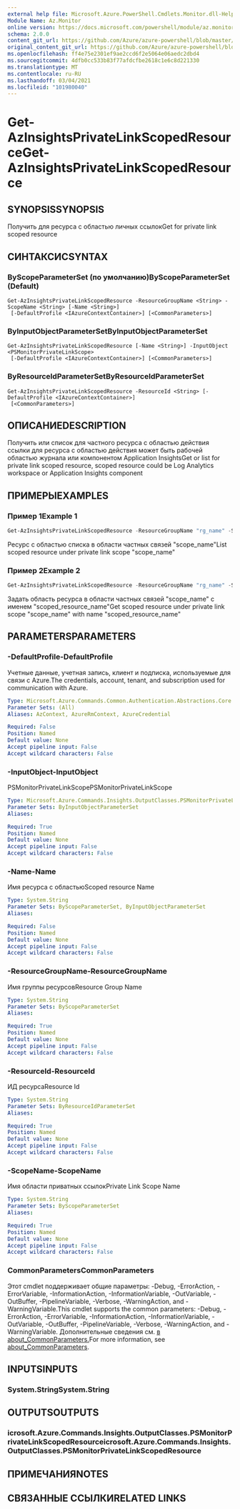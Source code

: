 ```yaml
---
external help file: Microsoft.Azure.PowerShell.Cmdlets.Monitor.dll-Help.xml
Module Name: Az.Monitor
online version: https://docs.microsoft.com/powershell/module/az.monitor/get-azinsightsprivatelinkscopedresource
schema: 2.0.0
content_git_url: https://github.com/Azure/azure-powershell/blob/master/src/Monitor/Monitor/help/Get-AzInsightsPrivateLinkScopedResource.md
original_content_git_url: https://github.com/Azure/azure-powershell/blob/master/src/Monitor/Monitor/help/Get-AzInsightsPrivateLinkScopedResource.md
ms.openlocfilehash: ff4e75e2301ef9ae2ccd6f2e5064e06aedc2dbd4
ms.sourcegitcommit: 4dfb0cc533b83f77afdcfbe2618c1e6c8d221330
ms.translationtype: MT
ms.contentlocale: ru-RU
ms.lasthandoff: 03/04/2021
ms.locfileid: "101980040"
---
```

# <span data-ttu-id="f9d94-101">Get-AzInsightsPrivateLinkScopedResource</span><span class="sxs-lookup"><span data-stu-id="f9d94-101">Get-AzInsightsPrivateLinkScopedResource</span></span>

## <span data-ttu-id="f9d94-102">SYNOPSIS</span><span class="sxs-lookup"><span data-stu-id="f9d94-102">SYNOPSIS</span></span>
<span data-ttu-id="f9d94-103">Получить для ресурса с областью личных ссылок</span><span class="sxs-lookup"><span data-stu-id="f9d94-103">Get for private link scoped resource</span></span>

## <span data-ttu-id="f9d94-104">СИНТАКСИС</span><span class="sxs-lookup"><span data-stu-id="f9d94-104">SYNTAX</span></span>

### <span data-ttu-id="f9d94-105">ByScopeParameterSet (по умолчанию)</span><span class="sxs-lookup"><span data-stu-id="f9d94-105">ByScopeParameterSet (Default)</span></span>
```
Get-AzInsightsPrivateLinkScopedResource -ResourceGroupName <String> -ScopeName <String> [-Name <String>]
 [-DefaultProfile <IAzureContextContainer>] [<CommonParameters>]
```

### <span data-ttu-id="f9d94-106">ByInputObjectParameterSet</span><span class="sxs-lookup"><span data-stu-id="f9d94-106">ByInputObjectParameterSet</span></span>
```
Get-AzInsightsPrivateLinkScopedResource [-Name <String>] -InputObject <PSMonitorPrivateLinkScope>
 [-DefaultProfile <IAzureContextContainer>] [<CommonParameters>]
```

### <span data-ttu-id="f9d94-107">ByResourceIdParameterSet</span><span class="sxs-lookup"><span data-stu-id="f9d94-107">ByResourceIdParameterSet</span></span>
```
Get-AzInsightsPrivateLinkScopedResource -ResourceId <String> [-DefaultProfile <IAzureContextContainer>]
 [<CommonParameters>]
```

## <span data-ttu-id="f9d94-108">ОПИСАНИЕ</span><span class="sxs-lookup"><span data-stu-id="f9d94-108">DESCRIPTION</span></span>
<span data-ttu-id="f9d94-109">Получить или список для частного ресурса с областью действия ссылки для ресурса с областью действия может быть рабочей областью журнала или компонентом Application Insights</span><span class="sxs-lookup"><span data-stu-id="f9d94-109">Get or list for private link scoped resource, scoped resource could be Log Analytics workspace or Application Insights component</span></span>

## <span data-ttu-id="f9d94-110">ПРИМЕРЫ</span><span class="sxs-lookup"><span data-stu-id="f9d94-110">EXAMPLES</span></span>

### <span data-ttu-id="f9d94-111">Пример 1</span><span class="sxs-lookup"><span data-stu-id="f9d94-111">Example 1</span></span>
```powershell
Get-AzInsightsPrivateLinkScopedResource -ResourceGroupName "rg_name" -ScopeName "scope_name"
```

<span data-ttu-id="f9d94-112">Ресурс с областью списка в области частных связей "scope_name"</span><span class="sxs-lookup"><span data-stu-id="f9d94-112">List scoped resource under private link scope "scope_name"</span></span>

### <span data-ttu-id="f9d94-113">Пример 2</span><span class="sxs-lookup"><span data-stu-id="f9d94-113">Example 2</span></span>
```powershell
Get-AzInsightsPrivateLinkScopedResource -ResourceGroupName "rg_name" -ScopeName "scope_name" -Name "scoped_resource_name"
```

<span data-ttu-id="f9d94-114">Задать область ресурса в области частных связей "scope_name" с именем "scoped_resource_name"</span><span class="sxs-lookup"><span data-stu-id="f9d94-114">Get scoped resource under private link scope "scope_name" with name "scoped_resource_name"</span></span>

## <span data-ttu-id="f9d94-115">PARAMETERS</span><span class="sxs-lookup"><span data-stu-id="f9d94-115">PARAMETERS</span></span>

### <span data-ttu-id="f9d94-116">-DefaultProfile</span><span class="sxs-lookup"><span data-stu-id="f9d94-116">-DefaultProfile</span></span>
<span data-ttu-id="f9d94-117">Учетные данные, учетная запись, клиент и подписка, используемые для связи с Azure.</span><span class="sxs-lookup"><span data-stu-id="f9d94-117">The credentials, account, tenant, and subscription used for communication with Azure.</span></span>

```yaml
Type: Microsoft.Azure.Commands.Common.Authentication.Abstractions.Core.IAzureContextContainer
Parameter Sets: (All)
Aliases: AzContext, AzureRmContext, AzureCredential

Required: False
Position: Named
Default value: None
Accept pipeline input: False
Accept wildcard characters: False
```

### <span data-ttu-id="f9d94-118">-InputObject</span><span class="sxs-lookup"><span data-stu-id="f9d94-118">-InputObject</span></span>
<span data-ttu-id="f9d94-119">PSMonitorPrivateLinkScope</span><span class="sxs-lookup"><span data-stu-id="f9d94-119">PSMonitorPrivateLinkScope</span></span>

```yaml
Type: Microsoft.Azure.Commands.Insights.OutputClasses.PSMonitorPrivateLinkScope
Parameter Sets: ByInputObjectParameterSet
Aliases:

Required: True
Position: Named
Default value: None
Accept pipeline input: False
Accept wildcard characters: False
```

### <span data-ttu-id="f9d94-120">-Name</span><span class="sxs-lookup"><span data-stu-id="f9d94-120">-Name</span></span>
<span data-ttu-id="f9d94-121">Имя ресурса с областью</span><span class="sxs-lookup"><span data-stu-id="f9d94-121">Scoped resource Name</span></span>

```yaml
Type: System.String
Parameter Sets: ByScopeParameterSet, ByInputObjectParameterSet
Aliases:

Required: False
Position: Named
Default value: None
Accept pipeline input: False
Accept wildcard characters: False
```

### <span data-ttu-id="f9d94-122">-ResourceGroupName</span><span class="sxs-lookup"><span data-stu-id="f9d94-122">-ResourceGroupName</span></span>
<span data-ttu-id="f9d94-123">Имя группы ресурсов</span><span class="sxs-lookup"><span data-stu-id="f9d94-123">Resource Group Name</span></span>

```yaml
Type: System.String
Parameter Sets: ByScopeParameterSet
Aliases:

Required: True
Position: Named
Default value: None
Accept pipeline input: False
Accept wildcard characters: False
```

### <span data-ttu-id="f9d94-124">-ResourceId</span><span class="sxs-lookup"><span data-stu-id="f9d94-124">-ResourceId</span></span>
<span data-ttu-id="f9d94-125">ИД ресурса</span><span class="sxs-lookup"><span data-stu-id="f9d94-125">Resource Id</span></span>

```yaml
Type: System.String
Parameter Sets: ByResourceIdParameterSet
Aliases:

Required: True
Position: Named
Default value: None
Accept pipeline input: False
Accept wildcard characters: False
```

### <span data-ttu-id="f9d94-126">-ScopeName</span><span class="sxs-lookup"><span data-stu-id="f9d94-126">-ScopeName</span></span>
<span data-ttu-id="f9d94-127">Имя области приватных ссылок</span><span class="sxs-lookup"><span data-stu-id="f9d94-127">Private Link Scope Name</span></span>

```yaml
Type: System.String
Parameter Sets: ByScopeParameterSet
Aliases:

Required: True
Position: Named
Default value: None
Accept pipeline input: False
Accept wildcard characters: False
```

### <span data-ttu-id="f9d94-128">CommonParameters</span><span class="sxs-lookup"><span data-stu-id="f9d94-128">CommonParameters</span></span>
<span data-ttu-id="f9d94-129">Этот cmdlet поддерживает общие параметры: -Debug, -ErrorAction, -ErrorVariable, -InformationAction, -InformationVariable, -OutVariable, -OutBuffer, -PipelineVariable, -Verbose, -WarningAction, and -WarningVariable.</span><span class="sxs-lookup"><span data-stu-id="f9d94-129">This cmdlet supports the common parameters: -Debug, -ErrorAction, -ErrorVariable, -InformationAction, -InformationVariable, -OutVariable, -OutBuffer, -PipelineVariable, -Verbose, -WarningAction, and -WarningVariable.</span></span> <span data-ttu-id="f9d94-130">Дополнительные сведения см. [в about_CommonParameters.](http://go.microsoft.com/fwlink/?LinkID=113216)</span><span class="sxs-lookup"><span data-stu-id="f9d94-130">For more information, see [about_CommonParameters](http://go.microsoft.com/fwlink/?LinkID=113216).</span></span>

## <span data-ttu-id="f9d94-131">INPUTS</span><span class="sxs-lookup"><span data-stu-id="f9d94-131">INPUTS</span></span>

### <span data-ttu-id="f9d94-132">System.String</span><span class="sxs-lookup"><span data-stu-id="f9d94-132">System.String</span></span>

## <span data-ttu-id="f9d94-133">OUTPUTS</span><span class="sxs-lookup"><span data-stu-id="f9d94-133">OUTPUTS</span></span>

### <span data-ttu-id="f9d94-134">icrosoft.Azure.Commands.Insights.OutputClasses.PSMonitorPrivateLinkScopedResource</span><span class="sxs-lookup"><span data-stu-id="f9d94-134">icrosoft.Azure.Commands.Insights.OutputClasses.PSMonitorPrivateLinkScopedResource</span></span>

## <span data-ttu-id="f9d94-135">ПРИМЕЧАНИЯ</span><span class="sxs-lookup"><span data-stu-id="f9d94-135">NOTES</span></span>

## <span data-ttu-id="f9d94-136">СВЯЗАННЫЕ ССЫЛКИ</span><span class="sxs-lookup"><span data-stu-id="f9d94-136">RELATED LINKS</span></span>
